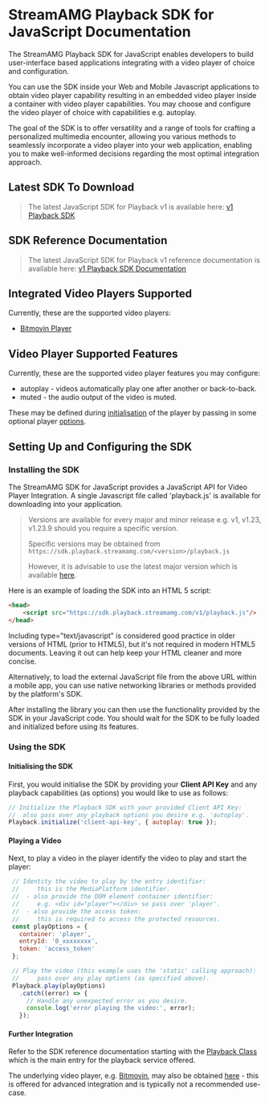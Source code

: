 # StreamAMG Playback SDK for JavaScript Documentation

The StreamAMG Playback SDK for JavaScript enables developers to build user-interface based applications integrating with
a video player of choice and configuration.

You can use the SDK inside your Web and Mobile Javascript applications to obtain video player capability resulting in
an embedded video player inside a container with video player capabilities. You may choose and configure the video
player of choice with capabilities e.g. autoplay.

The goal of the SDK is to offer versatility and a range of tools for crafting a personalized multimedia encounter,
allowing you various methods to seamlessly incorporate a video player into your web application, enabling you to make
well-informed decisions regarding the most optimal integration approach.

## Latest SDK To Download

>The latest JavaScript SDK for Playback v1  is available here:
>[v1 Playback SDK](https://sdk.playback.streamamg.com/v1/playback.js)

## SDK Reference Documentation

>The latest JavaScript SDK for Playback v1 reference documentation is available here:
>[v1 Playback SDK Documentation](https://sdk-docs.playback.streamamg.com/v1/docs/index.html)

## Integrated Video Players Supported

Currently, these are the supported video players:

- [Bitmovin Player](https://bitmovin.com/video-player) 

## Video Player Supported Features

Currently, these are the supported video player features you may configure:

- autoplay      - videos automatically play one after another or back-to-back.
- muted         - the audio output of the video is muted.

These may be defined during [initialisation](https://sdk-docs.playback.streamamg.com/v1/docs/interfaces/PlayerOptions.html) of the player by passing in some optional player [options](https://sdk-docs.playback.streamamg.com/v1/docs/classes/Playback.html#initialize).

## Setting Up and Configuring the SDK

### Installing the SDK

The StreamAMG SDK for JavaScript provides a JavaScript API for Video Player Integration. A single Javascript file
called 'playback.js' is available for downloading into your application.

>Versions are available for every major and minor release e.g. v1, v1.23, v1.23.9 should you require a specific version.
> 
>Specific versions may be obtained from ```https://sdk.playback.streamamg.com/<version>/playback.js```
> 
>However, it is advisable to use the latest major version which is available [here](https://sdk.playback.streamamg.com/v1/playback.js).

Here is an example of loading the SDK into an HTML 5 script:

```html
<head>
    <script src="https://sdk.playback.streamamg.com/v1/playback.js"/>
</head>
```

Including type="text/javascript" is considered good practice in older versions of HTML (prior to HTML5), but it's not
required in modern HTML5 documents. Leaving it out can help keep your HTML cleaner and more concise.

Alternatively, to load the external JavaScript file from the above URL within a mobile app, you can use native networking
libraries or methods provided by the platform's SDK.

After installing the library you can then use the functionality provided by the SDK in your JavaScript code.
You should wait for the SDK to be fully loaded and initialized before using its features.

### Using the SDK

#### Initialising the SDK

First, you would initialise the SDK by providing your <b>Client API Key</b> and any playback capabilities (as options) you
would like to use as follows:

```javascript
// Initialize the Playback SDK with your provided Client API Key:
//  also pass over any playback options you desire e.g. 'autoplay'.
Playback.initialize('client-api-key', { autoplay: true });
```

#### Playing a Video

Next, to play a video in the player identify the video to play and start the player:
```javascript
 // Identity the video to play by the entry identifier:
 //     this is the MediaPlatform identifier.
 //  - also provide the DOM element container identifier:
 //     e.g. <div id="player"></div> so pass over 'player'.  
 //  - also provide the access token:
 //     this is required to access the protected resources.
 const playOptions = {
   container: 'player',
   entryId: '0_xxxxxxxx',
   token: 'access_token'
 };

 // Play the video (this example uses the 'static' calling approach):
 //     pass over any play options (as specified above).   
 Playback.play(playOptions)
   .catch((error) => {
     // Handle any unexpected error as you desire.
     console.log('error playing the video:', error);
   });
```

#### Further Integration 

Refer to the SDK reference documentation starting with the [Playback Class](https://sdk-docs.playback.streamamg.com/v1/docs/classes/playback.Playback.html) which is the main entry for the playback service offered. 

The underlying video player, e.g. [Bitmovin](https://cdn.bitmovin.com/player/web/8/docs/interfaces/Core.PlayerAPI.html), may also be obtained [here](https://sdk-docs.playback.streamamg.com/v1/docs/classes/Bitmovin.html#getRawPlayer) - this is 
offered for advanced integration and is typically not a recommended use-case.



